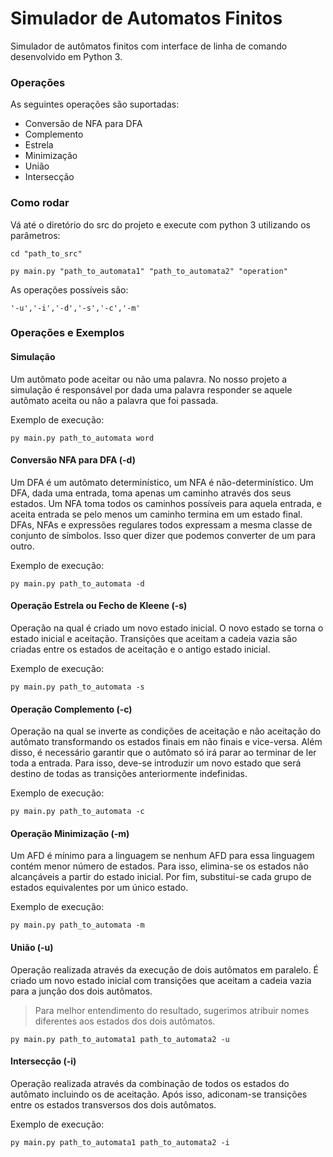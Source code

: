 # Simulador de Automatos Finitos

Simulador de autômatos finitos com interface de linha de comando desenvolvido em Python 3.

### Operações

As seguintes operações são suportadas:

- Conversão de NFA para DFA
- Complemento
- Estrela
- Minimização
- União
- Intersecção

### Como rodar

Vá até o diretório do src do projeto e execute com python 3 utilizando os parâmetros:

`cd "path_to_src"`

`py main.py "path_to_automata1" "path_to_automata2" "operation"`

As operações possíveis são:

`'-u','-i','-d','-s','-c','-m'`

### Operações e Exemplos

#### Simulação
Um autômato pode aceitar ou não uma palavra. No nosso projeto a simulação é responsável por dada uma palavra responder se aquele autômato aceita ou não a palavra que foi passada.

Exemplo de execução:

`py main.py path_to_automata word`

#### Conversão NFA para DFA (-d)

Um DFA é um autômato determinístico, um NFA é não-determinístico. Um DFA, dada uma entrada, toma apenas um caminho através dos seus estados. Um NFA toma todos os caminhos possíveis para aquela entrada, e aceita entrada se pelo menos um caminho termina em um estado final. DFAs, NFAs e expressões regulares todos expressam a mesma classe de conjunto de símbolos. Isso quer dizer que podemos converter de um para outro.

Exemplo de execução:

`py main.py path_to_automata -d`

#### Operação Estrela ou Fecho de Kleene (-s)

Operação na qual é criado um novo estado inicial. O novo estado se torna o estado inicial e aceitação. Transições que aceitam a cadeia vazia são criadas entre os estados de aceitação e o antigo estado inicial.

Exemplo de execução:

`py main.py path_to_automata -s`

#### Operação Complemento (-c)

Operação na qual se inverte as condições de aceitação e não aceitação do autômato transformando os estados finais em não finais e vice-versa. Além disso, é necessário garantir que o autômato só irá parar ao terminar de ler toda a entrada. Para isso, deve-se introduzir um novo estado que será destino de todas as transições anteriormente indefinidas.

Exemplo de execução:

`py main.py path_to_automata -c`

#### Operação Minimização (-m)
Um AFD é mínimo para a linguagem se nenhum AFD para essa linguagem contém menor número de estados. Para isso, elimina-se os estados não alcançáveis a partir do estado inicial. Por fim, substitui-se cada grupo de estados equivalentes por um único estado.

Exemplo de execução:

`py main.py path_to_automata -m`

#### União (-u)
Operação realizada através da execução de dois autômatos em paralelo. É criado um novo estado inicial com transições que aceitam a cadeia vazia para a junção dos dois autômatos.

> Para melhor entendimento do resultado, sugerimos atribuir nomes diferentes aos estados dos dois autômatos.

`py main.py path_to_automata1 path_to_automata2 -u`

#### Intersecção (-i)
Operação realizada através da combinação de todos os estados do autômato incluindo os de aceitação. Após isso, adiconam-se transições entre os estados transversos dos dois autômatos.

Exemplo de execução:

`py main.py path_to_automata1 path_to_automata2 -i`

